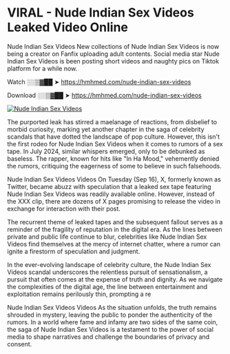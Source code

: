 # VIRAL - Nude Indian Sex Videos Leaked Video Online

Nude Indian Sex Videos New collections of Nude Indian Sex Videos is now being a creator on Fanfix uploading adult contents. Social media star Nude Indian Sex Videos is been posting short videos and naughty pics on Tiktok platform for a while now.

Watch ░░▒▓██ ➤ https://hmhmed.com/nude-indian-sex-videos

Download ░░▒▓██ ➤ https://hmhmed.com/nude-indian-sex-videos

[![Nude Indian Sex Videos](https://i.imgur.com/dJHk4Zq.gif)](https://hmhmed.com/nude-indian-sex-videos)

The purported leak has stirred a maelanage of reactions, from disbelief to morbid curiosity, marking yet another chapter in the saga of celebrity scandals that have dotted the landscape of pop culture. However, this isn't the first rodeo for Nude Indian Sex Videos when it comes to rumors of a sex tape. In July 2024, similar whispers emerged, only to be debunked as baseless. The rapper, known for hits like "In Ha Mood," vehemently denied the rumors, critiquing the eagerness of some to believe in such falsehoods.

Nude Indian Sex Videos Videos
On Tuesday (Sep 16), X, formerly known as Twitter, became abuzz with speculation that a leaked sex tape featuring Nude Indian Sex Videos was readily available online. However, instead of the XXX clip, there are dozens of X pages promising to release the video in exchange for interaction with their post.

The recurrent theme of leaked tapes and the subsequent fallout serves as a reminder of the fragility of reputation in the digital era. As the lines between private and public life continue to blur, celebrities like Nude Indian Sex Videos find themselves at the mercy of internet chatter, where a rumor can ignite a firestorm of speculation and judgment.

In the ever-evolving landscape of celebrity culture, the Nude Indian Sex Videos scandal underscores the relentless pursuit of sensationalism, a pursuit that often comes at the expense of truth and dignity. As we navigate the complexities of the digital age, the line between entertainment and exploitation remains perilously thin, prompting a re

Nude Indian Sex Videos Videos
As the situation unfolds, the truth remains shrouded in mystery, leaving the public to ponder the authenticity of the rumors. In a world where fame and infamy are two sides of the same coin, the saga of Nude Indian Sex Videos is a testament to the power of social media to shape narratives and challenge the boundaries of privacy and consent.